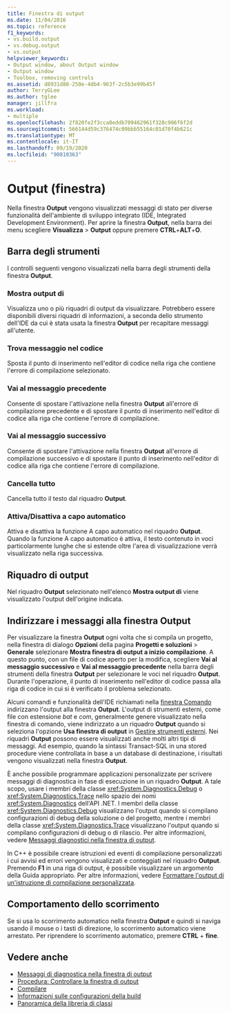 ```yaml
---
title: Finestra di output
ms.date: 11/04/2016
ms.topic: reference
f1_keywords:
- vs.build.output
- vs.debug.output
- vs.output
helpviewer_keywords:
- Output window, about Output window
- Output window
- Toolbox, removing controls
ms.assetid: d8931d88-250e-4db4-963f-2c5b3e99b45f
author: TerryGLee
ms.author: tglee
manager: jillfra
ms.workload:
- multiple
ms.openlocfilehash: 2f820fe2f3cca0eddb709462961f328c906f6f2d
ms.sourcegitcommit: 566144d59c376474c09bbb55164c01d70f4b621c
ms.translationtype: MT
ms.contentlocale: it-IT
ms.lasthandoff: 09/19/2020
ms.locfileid: "90810363"
---
```

# <a name="output-window"></a>Output (finestra)

Nella finestra **Output** vengono visualizzati messaggi di stato per diverse funzionalità dell'ambiente di sviluppo integrato (IDE, Integrated Development Environment). Per aprire la finestra **Output**, nella barra dei menu scegliere **Visualizza** > **Output** oppure premere **CTRL**+**ALT**+**O**.

## <a name="toolbar"></a>Barra degli strumenti

I controlli seguenti vengono visualizzati nella barra degli strumenti della finestra **Output**.

### <a name="show-output-from"></a>Mostra output di

Visualizza uno o più riquadri di output da visualizzare. Potrebbero essere disponibili diversi riquadri di informazioni, a seconda dello strumento dell'IDE da cui è stata usata la finestra **Output** per recapitare messaggi all'utente.

### <a name="find-message-in-code"></a>Trova messaggio nel codice

Sposta il punto di inserimento nell'editor di codice nella riga che contiene l'errore di compilazione selezionato.

### <a name="go-to-previous-message"></a>Vai al messaggio precedente

Consente di spostare l'attivazione nella finestra **Output** all'errore di compilazione precedente e di spostare il punto di inserimento nell'editor di codice alla riga che contiene l'errore di compilazione.

### <a name="go-to-next-message"></a>Vai al messaggio successivo

Consente di spostare l'attivazione nella finestra **Output** all'errore di compilazione successivo e di spostare il punto di inserimento nell'editor di codice alla riga che contiene l'errore di compilazione.

### <a name="clear-all"></a>Cancella tutto

Cancella tutto il testo dal riquadro **Output**.

### <a name="toggle-word-wrap"></a>Attiva/Disattiva a capo automatico

Attiva e disattiva la funzione A capo automatico nel riquadro **Output**. Quando la funzione A capo automatico è attiva, il testo contenuto in voci particolarmente lunghe che si estende oltre l'area di visualizzazione verrà visualizzato nella riga successiva.

## <a name="output-pane"></a>Riquadro di output

Nel riquadro **Output** selezionato nell'elenco **Mostra output di** viene visualizzato l'output dell'origine indicata.

## <a name="route-messages-to-the-output-window"></a>Indirizzare i messaggi alla finestra Output

Per visualizzare la finestra **Output** ogni volta che si compila un progetto, nella finestra di dialogo **Opzioni** della pagina **Progetti e soluzioni** > **Generale** selezionare **Mostra finestra di output a inizio compilazione**. A questo punto, con un file di codice aperto per la modifica, scegliere **Vai al messaggio successivo** e **Vai al messaggio precedente** nella barra degli strumenti della finestra **Output** per selezionare le voci nel riquadro **Output**. Durante l'operazione, il punto di inserimento nell'editor di codice passa alla riga di codice in cui si è verificato il problema selezionato.

Alcuni comandi e funzionalità dell'IDE richiamati nella [finestra Comando](../../ide/reference/command-window.md) indirizzano l'output alla finestra **Output**. L'output di strumenti esterni, come file con estensione *bat* e *com*, generalmente genere visualizzato nella finestra di comando, viene indirizzato a un riquadro **Output** quando si seleziona l'opzione **Usa finestra di output** in [Gestire strumenti esterni](../../ide/managing-external-tools.md). Nei riquadri **Output** possono essere visualizzati anche molti altri tipi di messaggi. Ad esempio, quando la sintassi Transact-SQL in una stored procedure viene controllata in base a un database di destinazione, i risultati vengono visualizzati nella finestra **Output**.

È anche possibile programmare applicazioni personalizzate per scrivere messaggi di diagnostica in fase di esecuzione in un riquadro **Output**. A tale scopo, usare i membri della classe <xref:System.Diagnostics.Debug> o <xref:System.Diagnostics.Trace> nello spazio dei nomi <xref:System.Diagnostics> dell'API .NET. I membri della classe <xref:System.Diagnostics.Debug> visualizzano l'output quando si compilano configurazioni di debug della soluzione o del progetto, mentre i membri della classe <xref:System.Diagnostics.Trace> visualizzano l'output quando si compilano configurazioni di debug o di rilascio. Per altre informazioni, vedere [Messaggi diagnostici nella finestra di output](../../debugger/diagnostic-messages-in-the-output-window.md).

In C++ è possibile creare istruzioni ed eventi di compilazione personalizzati i cui avvisi ed errori vengono visualizzati e conteggiati nel riquadro **Output**. Premendo **F1** in una riga di output, è possibile visualizzare un argomento della Guida appropriato. Per altre informazioni, vedere [Formattare l'output di un'istruzione di compilazione personalizzata](/cpp/build/formatting-the-output-of-a-custom-build-step-or-build-event).

## <a name="scroll-behavior"></a>Comportamento dello scorrimento

Se si usa lo scorrimento automatico nella finestra **Output** e quindi si naviga usando il mouse o i tasti di direzione, lo scorrimento automatico viene arrestato. Per riprendere lo scorrimento automatico, premere **CTRL** + **fine**.

## <a name="see-also"></a>Vedere anche

- [Messaggi di diagnostica nella finestra di output](../../debugger/diagnostic-messages-in-the-output-window.md)
- [Procedura: Controllare la finestra di output](/previous-versions/ht6z4e28(v=vs.140))
- [Compilare](../../ide/compiling-and-building-in-visual-studio.md)
- [Informazioni sulle configurazioni della build](../../ide/understanding-build-configurations.md)
- [Panoramica della libreria di classi](/dotnet/standard/class-library-overview)